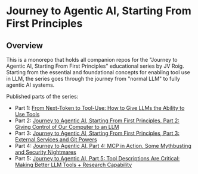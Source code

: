 # Journey to Agentic AI, Starting From First Principles

## Overview

This is a monorepo that holds all companion repos for the "Journey to Agentic AI, Starting From First Principles" educational series by JV Roig. Starting from the essential and foundational concepts for enabling tool use in LLM, the series goes through the journey from "normal LLM" to fully agentic AI systems.

Published parts of the series:
- Part 1: [From Next-Token to Tool-Use: How to Give LLMs the Ability to Use Tools](https://medium.com/@jvroig/from-next-token-to-tool-use-how-to-give-llms-the-ability-to-use-tools-d26a2db2a9ae)
- Part 2: [Journey to Agentic AI, Starting From First Principles, Part 2: Giving Control of Our Computer to an LLM](https://medium.com/ai-advances/giving-control-of-our-computer-to-an-llm-48b93e8c6db1)
- Part 3: [Journey to Agentic AI, Starting From First Principles, Part 3: External Services and Git Powers](https://medium.com/towards-artificial-intelligence/journey-to-agentic-ai-part-3-external-services-and-git-powers-125ae5c2fa20?sk=cf64e0b453aed268e8c0801600e3d903)
- Part 4: [Journey to Agentic AI, Part 4: MCP in Action, Some Mythbusting and Security Nightmares](https://ai.gopubby.com/journey-to-agentic-ai-part-4-mcp-in-action-some-mythbusting-and-security-nightmares-7d990f8db3ef)
- Part 5: [Journey to Agentic AI, Part 5: Tool Descriptions Are Critical: Making Better LLM Tools + Research Capability](https://medium.com/towards-artificial-intelligence/tool-descriptions-are-critical-making-better-llm-tools-research-capability-b315851471e7)
